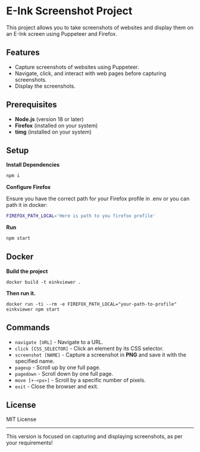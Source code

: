 # E-Ink Screenshot Project

This project allows you to take screenshots of websites and display them on an E-Ink screen using Puppeteer and Firefox.

## Features

- Capture screenshots of websites using Puppeteer.
- Navigate, click, and interact with web pages before capturing screenshots.
- Display the screenshots.

## Prerequisites

- **Node.js** (version 18 or later)
- **Firefox** (installed on your system)
- **timg** (installed on your system)

## Setup

**Install Dependencies**

```bash
npm i
```

**Configure Firefox**

Ensure you have the correct path for your Firefox profile in .env or you can path it in docker:

```bash
FIREFOX_PATH_LOCAL='Here is path to you firefox profile'
```

**Run**

```bash
npm start
```

## Docker

**Build the project**
```
docker build -t einkviewer .
```

**Then run it.**

```docker
docker run -ti --rm -e FIREFOX_PATH_LOCAL="your-path-to-profile" einkviewer npm start
```

## Commands

- `navigate [URL]` - Navigate to a URL.
- `click [CSS_SELECTOR]` - Click an element by its CSS selector.
- `screenshot [NAME]` - Capture a screenshot in **PNG** and save it with the specified name.
- `pageup` - Scroll up by one full page.
- `pagedown` - Scroll down by one full page.
- `move [+-<px>]` - Scroll by a specific number of pixels.
- `exit` - Close the browser and exit.

## License

MIT License

---

This version is focused on capturing and displaying screenshots, as per your requirements!

